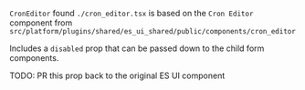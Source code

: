 `CronEditor` found `./cron_editor.tsx` is based on the `Cron Editor` component from `src/platform/plugins/shared/es_ui_shared/public/components/cron_editor`

Includes a `disabled` prop that can be passed down to the child form components.

TODO: PR this prop back to the original ES UI component
